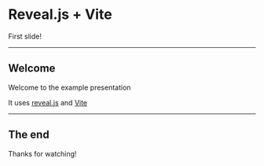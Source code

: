 # Reveal.js + Vite

First slide!

---

## Welcome

Welcome to the example presentation

It uses [reveal.js](https://revealjs.com) and [Vite](https://vitejs.dev)

---

## The end

Thanks for watching!
